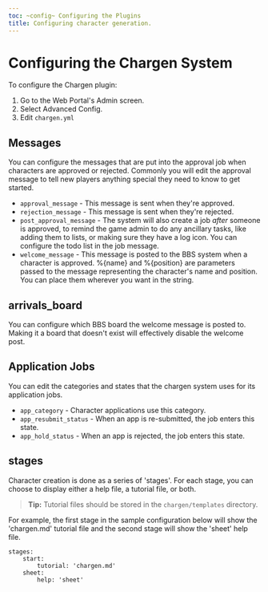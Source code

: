 ```yaml
---
toc: ~config~ Configuring the Plugins
title: Configuring character generation.
---
```

# Configuring the Chargen System

To configure the Chargen plugin:

1. Go to the Web Portal's Admin screen.  
2. Select Advanced Config.
3. Edit `chargen.yml`

## Messages

You can configure the messages that are put into the approval job when characters are approved or rejected.  Commonly you will edit the approval message to tell new players anything special they need to know to get started.

* `approval_message` - This message is sent when they're approved.
* `rejection_message` - This message is sent when they're rejected.
* `post_approval_message` - The system will also create a job *after* someone is approved, to remind the game admin to do any ancillary tasks, like adding them to lists, or making sure they have a log icon.  You can configure the todo list in the job message.
* `welcome_message` - This message is posted to the BBS system when a character is approved.  %{name} and %{position} are parameters passed to the message representing the character's name and position.  You can place them wherever you want in the string.

## arrivals_board

You can configure which BBS board the welcome message is posted to.  Making it a board that doesn't exist will effectively disable the welcome post.

## Application  Jobs

You can edit the categories and states that the chargen system uses for its application jobs.

* `app_category` - Character applications use this category.
* `app_resubmit_status` - When an app is re-submitted, the job enters this state.
* `app_hold_status` - When an app is rejected, the job enters this state.

## stages

Character creation is done as a series of 'stages'.  For each stage, you can choose to display either a help file, a tutorial file, or both.

> **Tip:** Tutorial files should be stored in the `chargen/templates` directory.

For example, the first stage in the sample configuration below will show the 'chargen.md' tutorial file and the second stage will show the 'sheet' help file.

    stages:
        start:
            tutorial: 'chargen.md'
        sheet:
            help: 'sheet'
